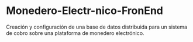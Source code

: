 # Monedero-Electr-nico-FronEnd
Creación y configuración de una base de datos distribuida para un sistema de cobro sobre una plataforma de monedero electrónico.
